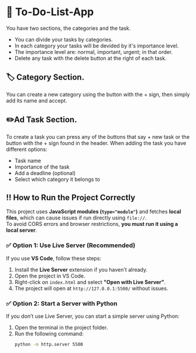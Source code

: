 # 📝 To-Do-List-App 
You have two sections, the categories and the task.
- You can divide your tasks by categories.
- In each category your tasks will be devided by it's importance level.
- The importance level are: normal, important, urgent; in that order.
- Delete any task with the delete button at the right of each task.
## 🏷️ Category Section. 
You can create a new category using the button with the + sign, then simply add its name and accept.
## ✏️Ad Task Section. 
To create a task you can press any of the buttons that say + new task or the button with the + sign found in the header.
When adding the task you have different options:
- Task name 
- Importance of the task
- Add a deadline (optional)
- Select which category it belongs to

## ‼️ How to Run the Project Correctly
This project uses **JavaScript modules (`type="module"`)** and fetches **local files**, which can cause issues if run directly using `file://`.  
To avoid CORS errors and browser restrictions, **you must run it using a local server**.

### ✅ Option 1: Use Live Server (Recommended)
If you use **VS Code**, follow these steps:
1. Install the **Live Server** extension if you haven't already.
2. Open the project in VS Code.
3. Right-click on `index.html` and select **"Open with Live Server"**.
4. The project will open at `http://127.0.0.1:5500/` without issues.

### ✅ Option 2: Start a Server with Python
If you don’t use Live Server, you can start a simple server using Python:
1. Open the terminal in the project folder.
2. Run the following command:
   ```sh
   python -m http.server 5500

